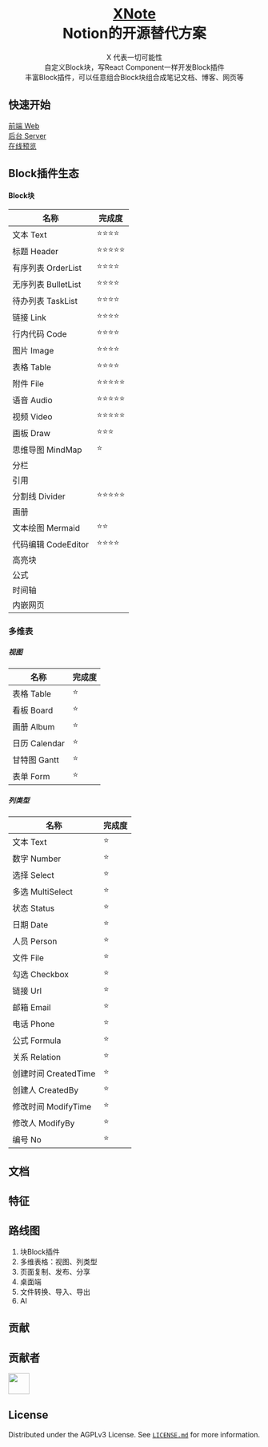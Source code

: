 <div align="center">

<h1 style="border-bottom: none">
    <b><a href="https://github.com/limitlessorg/xnote">XNote</a></b><br />
    Notion的开源替代方案
    <br>
</h1>

<p>
    X 代表一切可能性<br />
    自定义Block块，写React Component一样开发Block插件<br />
    丰富Block插件，可以任意组合Block块组合成笔记文档、博客、网页等<br />
</p>

</div>

## 快速开始

[前端 Web](web/README.md)                            
[后台 Server](server/README.md)   
[在线预览](http://139.159.140.195/)               

## Block插件生态

#### Block块

| 名称                          |          完成度               |
| ----------------------------- | -----------------------------|
| 文本          Text            |  ⭐⭐⭐⭐                  |
| 标题          Header          |  ⭐⭐⭐⭐⭐                |
| 有序列表      OrderList       |  ⭐⭐⭐⭐                   |
| 无序列表 BulletList           |  ⭐⭐⭐⭐                   |
| 待办列表 TaskList             |  ⭐⭐⭐⭐                   |
| 链接 Link                     |  ⭐⭐⭐⭐                   |
| 行内代码 Code                  | ⭐⭐⭐⭐                   |
| 图片 Image                    |  ⭐⭐⭐⭐                   |
| 表格 Table                    |  ⭐⭐⭐⭐                   |
| 附件 File                     |  ⭐⭐⭐⭐⭐                 |
| 语音 Audio                    |  ⭐⭐⭐⭐⭐                 |
| 视频 Video                    |  ⭐⭐⭐⭐⭐                 |
| 画板 Draw                     |  ⭐⭐⭐                      |
| 思维导图 MindMap              |   ⭐                          |
| 分栏                          |                               |
| 引用                          |                               |
| 分割线 Divider                |  ⭐⭐⭐⭐⭐                 |
| 画册                          |                               |
| 文本绘图 Mermaid               |  ⭐⭐                        |
| 代码编辑 CodeEditor            |  ⭐⭐⭐⭐                   |
| 高亮块                         |                               |
| 公式                           |                               |
| 时间轴                         |                               |
| 内嵌网页                       |                               |

### 多维表
##### 视图
| 名称                          |          完成度               |
| ----------------------------- | -----------------------------|
| 表格   Table                  |  ⭐                |
| 看板   Board                  |  ⭐                |
| 画册   Album                  |  ⭐                |
| 日历   Calendar               |  ⭐                |
| 甘特图 Gantt                  |  ⭐                |
| 表单   Form                   |  ⭐                |

##### 列类型
| 名称                          |          完成度               |
| ----------------------------- | -----------------------------|
| 文本    Text                  |  ⭐                |
| 数字    Number                |  ⭐                |
| 选择    Select                |  ⭐                |
| 多选    MultiSelect           |  ⭐                |
| 状态    Status                |  ⭐                |
| 日期    Date                  |  ⭐                |
| 人员    Person                |  ⭐                |
| 文件    File                  |  ⭐                |
| 勾选    Checkbox              |  ⭐                |
| 链接    Url                   |  ⭐                |
| 邮箱    Email                 |  ⭐                |
| 电话    Phone                 |  ⭐                |
| 公式    Formula               |  ⭐                |
| 关系    Relation              |  ⭐                |
| 创建时间 CreatedTime           |  ⭐                |
| 创建人   CreatedBy             |  ⭐                |
| 修改时间 ModifyTime            |  ⭐                |
| 修改人   ModifyBy              |  ⭐                |
| 编号    No                     |  ⭐                |


## 文档


## 特征


## 路线图
1. 块Block插件
2. 多维表格：视图、列类型
3. 页面复制、发布、分享
4. 桌面端
5. 文件转换、导入、导出
6. AI

## 贡献

## 贡献者

<img width="42" height="42" src="https://avatars.githubusercontent.com/u/22490279?v=4" />

## License

Distributed under the AGPLv3 License. See [`LICENSE.md`](LICENSE) for more information.